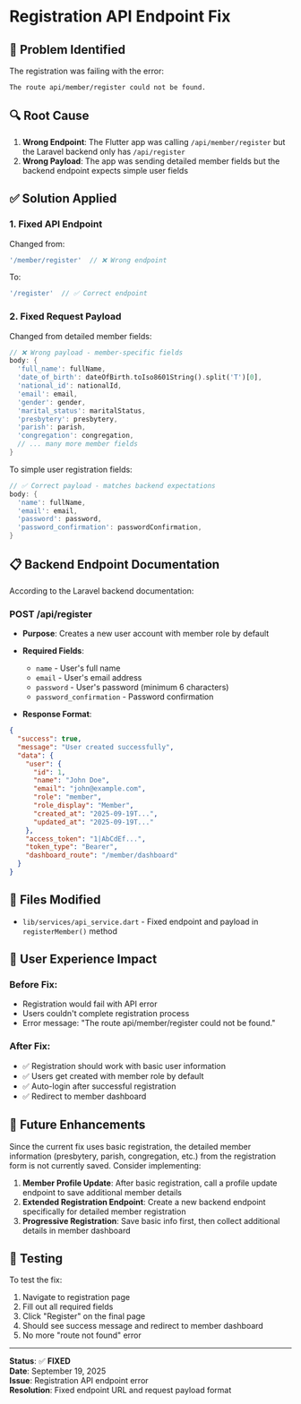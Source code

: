 # Registration API Endpoint Fix

## 🐛 **Problem Identified**

The registration was failing with the error:
```
The route api/member/register could not be found.
```

## 🔍 **Root Cause**

1. **Wrong Endpoint**: The Flutter app was calling `/api/member/register` but the Laravel backend only has `/api/register`
2. **Wrong Payload**: The app was sending detailed member fields but the backend endpoint expects simple user fields

## ✅ **Solution Applied**

### **1. Fixed API Endpoint**
Changed from:
```dart
'/member/register'  // ❌ Wrong endpoint
```

To:
```dart
'/register'  // ✅ Correct endpoint
```

### **2. Fixed Request Payload**
Changed from detailed member fields:
```dart
// ❌ Wrong payload - member-specific fields
body: {
  'full_name': fullName,
  'date_of_birth': dateOfBirth.toIso8601String().split('T')[0],
  'national_id': nationalId,
  'email': email,
  'gender': gender,
  'marital_status': maritalStatus,
  'presbytery': presbytery,
  'parish': parish,
  'congregation': congregation,
  // ... many more member fields
}
```

To simple user registration fields:
```dart
// ✅ Correct payload - matches backend expectations
body: {
  'name': fullName,
  'email': email,
  'password': password,
  'password_confirmation': passwordConfirmation,
}
```

## 📋 **Backend Endpoint Documentation**

According to the Laravel backend documentation:

### **POST /api/register**
- **Purpose**: Creates a new user account with member role by default
- **Required Fields**:
  - `name` - User's full name
  - `email` - User's email address
  - `password` - User's password (minimum 6 characters)
  - `password_confirmation` - Password confirmation

- **Response Format**:
```json
{
  "success": true,
  "message": "User created successfully",
  "data": {
    "user": {
      "id": 1,
      "name": "John Doe",
      "email": "john@example.com",
      "role": "member",
      "role_display": "Member",
      "created_at": "2025-09-19T...",
      "updated_at": "2025-09-19T..."
    },
    "access_token": "1|AbCdEf...",
    "token_type": "Bearer",
    "dashboard_route": "/member/dashboard"
  }
}
```

## 🔧 **Files Modified**

- `lib/services/api_service.dart` - Fixed endpoint and payload in `registerMember()` method

## 🎯 **User Experience Impact**

### **Before Fix:**
- Registration would fail with API error
- Users couldn't complete registration process
- Error message: "The route api/member/register could not be found."

### **After Fix:**
- ✅ Registration should work with basic user information
- ✅ Users get created with member role by default
- ✅ Auto-login after successful registration
- ✅ Redirect to member dashboard

## 📝 **Future Enhancements**

Since the current fix uses basic registration, the detailed member information (presbytery, parish, congregation, etc.) from the registration form is not currently saved. Consider implementing:

1. **Member Profile Update**: After basic registration, call a profile update endpoint to save additional member details
2. **Extended Registration Endpoint**: Create a new backend endpoint specifically for detailed member registration
3. **Progressive Registration**: Save basic info first, then collect additional details in member dashboard

## 🧪 **Testing**

To test the fix:
1. Navigate to registration page
2. Fill out all required fields
3. Click "Register" on the final page
4. Should see success message and redirect to member dashboard
5. No more "route not found" error

---

**Status**: ✅ **FIXED**  
**Date**: September 19, 2025  
**Issue**: Registration API endpoint error  
**Resolution**: Fixed endpoint URL and request payload format
